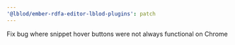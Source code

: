 ```yaml
---
'@lblod/ember-rdfa-editor-lblod-plugins': patch
---
```


Fix bug where snippet hover buttons were not always functional on Chrome
